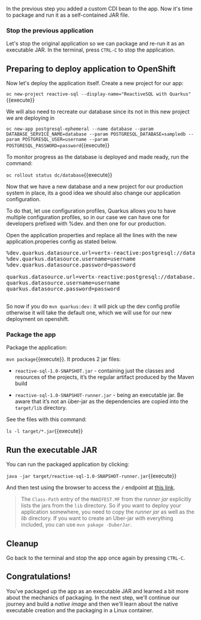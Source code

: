 In the previous step you added a custom CDI bean to the app. Now it's time to package and run it as a self-contained JAR file.

### Stop the previous application

Let's stop the original application so we can package and re-run it as an executable JAR. In the terminal, press `CTRL-C` to stop the application.

## Preparing to deploy application to OpenShift

Now let's deploy the application itself. Create a new project for our app:

`oc new-project reactive-sql --display-name="ReactiveSQL with Quarkus"`{{execute}}


We will also need to recreate our database since its not in this new project we are deploying in

``oc new-app postgresql-ephemeral --name database --param DATABASE_SERVICE_NAME=database --param POSTGRESQL_DATABASE=sampledb --param POSTGRESQL_USER=username --param POSTGRESQL_PASSWORD=password``{{execute}}

To monitor progress as the database is deployed and made ready, run the command:

``oc rollout status dc/database``{{execute}}


Now that we have a new database and a new project for our production system in place, its a good idea we should also change our application configuration. 

To do that, let use configuration profiles, Quarkus allows you to have multiple configuration profiles, so in our case we can have one for developers prefixed with %dev. and then one for our production. 

Open the application properties and replace all the lines with the new application.properies config as stated below. 

<pre>
%dev.quarkus.datasource.url=vertx-reactive:postgresql://database.default.svc:5432/sampledb
%dev.quarkus.datasource.username=username
%dev.quarkus.datasource.password=password

quarkus.datasource.url=vertx-reactive:postgresql://database.reactive-sql.svc:5432/sampledb
quarkus.datasource.username=username
quarkus.datasource.password=password

</pre>

So now if you do `mvn quarkus:dev:` it will pick up the dev config profile otherwise it will take the default one, which we will use for our new deployment on openshift.


### Package the app

Package the application:

`mvn package`{{execute}}. It produces 2 jar files:

* `reactive-sql-1.0-SNAPSHOT.jar` - containing just the classes and resources of the projects, it’s the regular artifact produced by the Maven build

* `reactive-sql-1.0-SNAPSHOT-runner.jar` - being an executable jar. Be aware that it’s not an über-jar as the dependencies are copied into the `target/lib` directory.

See the files with this command:

`ls -l target/*.jar`{{execute}}

## Run the executable JAR

You can run the packaged application by clicking:

`java -jar target/reactive-sql-1.0-SNAPSHOT-runner.jar`{{execute}}

And then test using the browser to access the `/` endpoint at [this link](https://[[HOST_SUBDOMAIN]]-8080-[[KATACODA_HOST]].environments.katacoda.com/).


> The `Class-Path` entry of the `MANIFEST.MF` from the _runner jar_ explicitly lists the jars from the `lib` directory. So if you want to deploy your application somewhere, you need to copy the _runner jar_ as well as the _lib_ directory. If you want to create an Uber-jar with everything included, you can use `mvn pakage -DuberJar`.

## Cleanup

Go back to the terminal and stop the app once again by pressing `CTRL-C`.

## Congratulations!

You've packaged up the app as an executable JAR and learned a bit more about the mechanics of packaging. In the next step, we'll continue our journey and build a _native image_ and then we'll learn about the native executable creation and the packaging in a Linux container.

